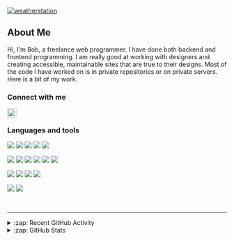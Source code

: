 [![weatherstation](https://img.shields.io/website?label=weather%20station&url=https%3A%2F%2Fbob.webguy.pw)](https://bob.webguy.pw)

## About Me

Hi, I'm Bob, a freelance web programmer. I have done both backend and frontend programming. I am really good at working with designers and creating accessible, maintainable sites that are true to their designs. Most of the code I have worked on is in private repositories or on private servers. Here is a bit of my work.

### Connect with me

[<img align="left" alt="rabottomley | LinkedIn" width="22px" src="https://cdn.jsdelivr.net/npm/simple-icons@v3/icons/linkedin.svg" />][linkedin]

<br>

### Languages and tools

<img src="https://img.shields.io/badge/html5%20-%23E34F26.svg?&style=for-the-badge&logo=html5&logoColor=white"/> <img src="https://img.shields.io/badge/css3%20-%231572B6.svg?&style=for-the-badge&logo=css3&logoColor=white"/> <img src="https://img.shields.io/badge/SASS%20-hotpink.svg?&style=for-the-badge&logo=SASS&logoColor=white"/> <img src="https://img.shields.io/badge/bootstrap%20-%23563D7C.svg?&style=for-the-badge&logo=bootstrap&logoColor=white"/> <img src="https://img.shields.io/badge/jquery%20-%230769AD.svg?&style=for-the-badge&logo=jquery&logoColor=white"/>

<img src="https://img.shields.io/badge/javascript%20-%23323330.svg?&style=for-the-badge&logo=javascript&logoColor=%23F7DF1E"/> <img src="https://img.shields.io/badge/node.js%20-%2343853D.svg?&style=for-the-badge&logo=node.js&logoColor=white"/> <img src="https://img.shields.io/badge/Hugo%20-%23FF4088.svg?&style=for-the-badge&logo=hugo&logoColor=white"/> <img src="https://img.shields.io/badge/Svelte%20-%23FF3E00.svg?&style=for-the-badge&logo=svelte&logoColor=white"/> <img src="https://img.shields.io/badge/Netlify%20-%2300C7B7.svg?&style=for-the-badge&logo=netlify&logoColor=white"/> <img src="https://img.shields.io/badge/apache%20-%23D42029.svg?&style=for-the-badge&logo=apache&logoColor=white"/>

<img src="https://img.shields.io/badge/WordPress%20-%2321759B.svg?&style=for-the-badge&logo=wordpress&logoColor=white"/> <img src="https://img.shields.io/badge/php-%23777BB4.svg?&style=for-the-badge&logo=php&logoColor=white"/> <img src="https://img.shields.io/badge/mysql-%2300f.svg?&style=for-the-badge&logo=mysql&logoColor=white"/> <img src="https://img.shields.io/badge/c%20-%2300599C.svg?&style=for-the-badge&logo=c&logoColor=white"/>

<img src="https://img.shields.io/badge/slack%20-%234A154B.svg?&style=for-the-badge&logo=slack&logoColor=white"/> <img src="https://img.shields.io/badge/invision%20-%23FF3366.svg?&style=for-the-badge&logo=invision&logoColor=white"/>

<br>

---

<details>
  <summary>:zap: Recent GitHub Activity</summary>

<!--START_SECTION:activity-->

1. ❗️ Opened issue [#95](https://github.com/jGleitz/markdown-it-kbd/issues/95) in [jGleitz/markdown-it-kbd](https://github.com/jGleitz/markdown-it-kbd)
<!--END_SECTION:activity-->

</details>

<details>
  <summary>:zap: GitHub Stats</summary>

  <img align="left" alt="rbottomley's GitHub Stats" src="https://github-readme-stats.rbottomley.vercel.app/api?username=rbottomley&show_icons=true&hide_border=true&count_private=true" />

</details>

[linkedin]: https://linkedin.com/in/rabottomley
[weatherstation]: https://bob.webguy.pw
